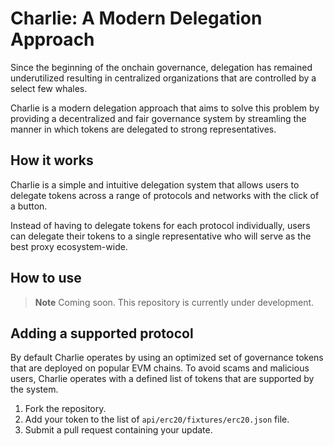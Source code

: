# Charlie: A Modern Delegation Approach

Since the beginning of the onchain governance, delegation has remained underutilized resulting in centralized organizations that are controlled by a select few whales.

Charlie is a modern delegation approach that aims to solve this problem by providing a decentralized and fair governance system by streamling the manner in which tokens are delegated to strong representatives.

## How it works

Charlie is a simple and intuitive delegation system that allows users to delegate tokens across a range of protocols and networks with the click of a button. 

Instead of having to delegate tokens for each protocol individually, users can delegate their tokens to a single representative who will serve as the best proxy ecosystem-wide.

## How to use

> **Note**
> Coming soon. This repository is currently under development.

## Adding a supported protocol

By default Charlie operates by using an optimized set of governance tokens that are deployed on popular EVM chains. To avoid scams and malicious users, Charlie operates with a defined list of tokens that are supported by the system.

1. Fork the repository.
2. Add your token to the list of `api/erc20/fixtures/erc20.json` file.
3. Submit a pull request containing your update.
